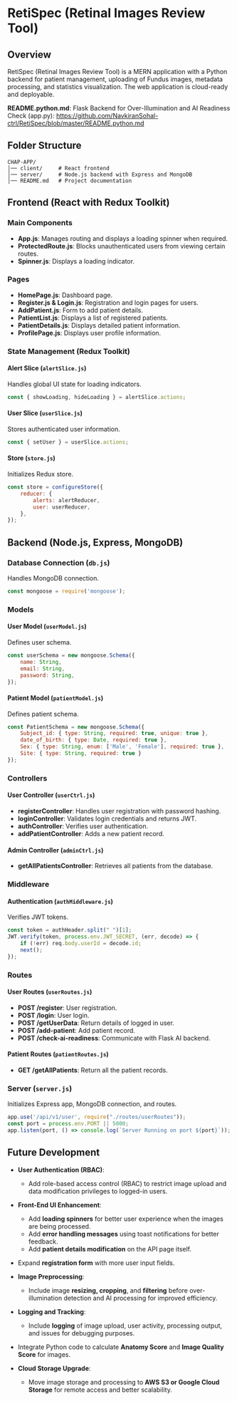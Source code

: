 # RetiSpec (Retinal Images Review Tool)

## Overview
RetiSpec (Retinal Images Review Tool) is a MERN application with a Python backend for patient management, uploading of Fundus images, metadata processing, and statistics visualization. The web application is cloud-ready and deployable.

**README.python.md**:  Flask Backend for Over-Illumination and AI Readiness Check (app.py):   https://github.com/NavkiranSohal-ctrl/RetiSpec/blob/master/README.python.md

## Folder Structure
```
CHAP-APP/
│── client/     # React frontend
│── server/     # Node.js backend with Express and MongoDB
│── README.md   # Project documentation
```



## Frontend (React with Redux Toolkit)
### Main Components
- **App.js**: Manages routing and displays a loading spinner when required.
- **ProtectedRoute.js**: Blocks unauthenticated users from viewing certain routes.
- **Spinner.js**: Displays a loading indicator.

### Pages
- **HomePage.js**: Dashboard page.
- **Register.js & Login.js**: Registration and login pages for users.
- **AddPatient.js**: Form to add patient details.
- **PatientList.js**: Displays a list of registered patients.
- **PatientDetails.js**: Displays detailed patient information.
- **ProfilePage.js**: Displays user profile information.

### State Management (Redux Toolkit)
#### Alert Slice (`alertSlice.js`)
Handles global UI state for loading indicators.
```javascript
const { showLoading, hideLoading } = alertSlice.actions;
```
#### User Slice (`userSlice.js`)
Stores authenticated user information.
```javascript
const { setUser } = userSlice.actions;
```
#### Store (`store.js`)
Initializes Redux store.
```javascript
const store = configureStore({
    reducer: {
        alerts: alertReducer,
        user: userReducer,
    },
});
```

## Backend (Node.js, Express, MongoDB)
### Database Connection (`db.js`)
Handles MongoDB connection.
```javascript
const mongoose = require('mongoose');
```

### Models
#### User Model (`userModel.js`)
Defines user schema.
```javascript
const userSchema = new mongoose.Schema({
    name: String,
    email: String,
    password: String,
});
```
#### Patient Model (`patientModel.js`)
Defines patient schema.
```javascript
const PatientSchema = new mongoose.Schema({
    Subject_id: { type: String, required: true, unique: true },
    date_of_birth: { type: Date, required: true },
    Sex: { type: String, enum: ['Male', 'Female'], required: true },
    Site: { type: String, required: true }
});
```
### Controllers
#### User Controller (`userCtrl.js`)
- **registerController**: Handles user registration with password hashing.
- **loginController**: Validates login credentials and returns JWT.
- **authController**: Verifies user authentication.
- **addPatientController**: Adds a new patient record.

#### Admin Controller (`adminCtrl.js`)
- **getAllPatientsController**: Retrieves all patients from the database.

### Middleware
#### Authentication (`authMiddleware.js`)
Verifies JWT tokens.
```javascript
const token = authHeader.split(" ")[1];
JWT.verify(token, process.env.JWT_SECRET, (err, decode) => {
    if (!err) req.body.userId = decode.id;
    next();
});
```

### Routes
#### User Routes (`userRoutes.js`)
- **POST /register**: User registration.
- **POST /login**: User login.
- **POST /getUserData**: Return details of logged in user.
- **POST /add-patient**: Add patient record.
- **POST /check-ai-readiness**: Communicate with Flask AI backend.

#### Patient Routes (`patientRoutes.js`)
- **GET /getAllPatients**: Return all the patient records.

### Server (`server.js`)
Initializes Express app, MongoDB connection, and routes.
```javascript
app.use('/api/v1/user', require("./routes/userRoutes"));
const port = process.env.PORT || 5000;
app.listen(port, () => console.log(`Server Running on port ${port}`));
```



## Future Development

- **User Authentication (RBAC)**:
  - Add role-based access control (RBAC) to restrict image upload and data modification privileges to logged-in users.

- **Front-End UI Enhancement**:
  - Add **loading spinners** for better user experience when the images are being processed.
  - Add **error handling messages** using toast notifications for better feedback.
  - Add **patient details modification** on the API page itself.
- Expand **registration form** with more user input fields.

- **Image Preprocessing**:
  - Include image **resizing, cropping**, and **filtering** before over-illumination detection and AI processing for improved efficiency.

- **Logging and Tracking**:
  - Include **logging** of image upload, user activity, processing output, and issues for debugging purposes.
- Integrate Python code to calculate **Anatomy Score** and **Image Quality Score** for images.

- **Cloud Storage Upgrade**:
  - Move image storage and processing to **AWS S3 or Google Cloud Storage** for remote access and better scalability.





